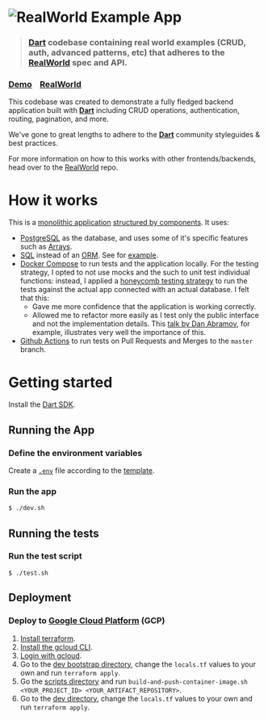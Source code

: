 # ![RealWorld Example App](logo.png)

> ### [Dart](https://dart.dev) codebase containing real world examples (CRUD, auth, advanced patterns, etc) that adheres to the [RealWorld](https://github.com/gothinkster/realworld) spec and API.


### [Demo](https://demo.realworld.io/)&nbsp;&nbsp;&nbsp;&nbsp;[RealWorld](https://github.com/gothinkster/realworld)

This codebase was created to demonstrate a fully fledged backend application built with **[Dart](https://github.com/dart-lang/shelf)** including CRUD operations, authentication, routing, pagination, and more.

We've gone to great lengths to adhere to the **[Dart](https://dart.dev/community)** community styleguides & best practices.

For more information on how to this works with other frontends/backends, head over to the [RealWorld](https://github.com/gothinkster/realworld) repo.


# How it works

This is a [monolithic application](https://docs.microsoft.com/en-us/dotnet/architecture/containerized-lifecycle/design-develop-containerized-apps/monolithic-applications) [structured by components](https://github.com/goldbergyoni/nodebestpractices/blob/master/sections/projectstructre/breakintcomponents.md). It uses:

* [PostgreSQL](https://www.postgresql.org/) as the database, and uses some of it's specific features such as [Arrays](https://www.postgresql.org/docs/current/arrays.html).
* [SQL](https://en.wikipedia.org/wiki/SQL) instead of an [ORM](https://en.wikipedia.org/wiki/Object%E2%80%93relational_mapping). See for [example](lib/src/articles/articles_service.dart).
* [Docker Compose](https://docs.docker.com/compose/) to run tests and the application locally. For the testing strategy, I opted to not use mocks and the such to unit test individual functions: instead, I applied a [honeycomb testing strategy](https://www.oreilly.com/library/view/hands-on-microservices/9781789133608/7c9f1260-b0c5-4416-816f-1cad140b56dd.xhtml) to run the tests against the actual app connected with an actual database. I felt that this:
  * Gave me more confidence that the application is working correctly.
  * Allowed me to refactor more easily as I test only the public interface and not the implementation details. This [talk by Dan Abramov](https://www.deconstructconf.com/2019/dan-abramov-the-wet-codebase), for example, illustrates very well the importance of this.
* [Github Actions](https://docs.github.com/en/actions) to run tests on Pull Requests and Merges to the `master` branch. 

# Getting started

Install the [Dart SDK](https://dart.dev/get-dart).

## Running the App

### Define the environment variables

Create a [`.env`](https://github.com/mockturtl/dotenv) file according to the [template](.env.template).

### Run the app

```bash
$ ./dev.sh
```

## Running the tests

### Run the test script

```
$ ./test.sh
```

## Deployment

### Deploy to [Google Cloud Platform](https://cloud.google.com/) (GCP)

1. [Install terraform](https://www.terraform.io/).
1. [Install the gcloud CLI](https://cloud.google.com/sdk/docs/install).
1. [Login with gcloud](https://cloud.google.com/sdk/gcloud/reference/auth/login).
1. Go to the [dev bootstrap directory](./deploy/gcp/terraform/environments/dev/bootstrap), change the `locals.tf` values to your own and run `terraform apply`.
1. Go the [scripts directory](./deploy/gcp/scripts) and run `build-and-push-container-image.sh <YOUR_PROJECT_ID> <YOUR_ARTIFACT_REPOSITORY>`.
1. Go to the [dev directory](./deploy/gcp/terraform/environments/dev), change the `locals.tf` values to your own and run `terraform apply`.
